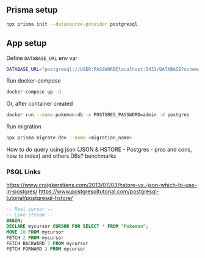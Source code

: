 ## Prisma setup

```bash
npx prisma init --datasource-provider postgresql
```

## App setup

Define `DATABASE_URL` env var
```bash
DATABASE_URL="postgresql://USER:PASSWORD@localhost:5432/DATABASE?schema=public"
```
Run docker-compose
```bash
docker-compose up -d
```
Or, after container created
```bash
docker run --name pokemon-db -e POSTGRES_PASSWORD=admin -d postgres
```
Run migration

```bash
npx prisma migrate dev --name <migration_name>
```

How to do query using json (JSON & HSTORE - Postgres - pros and cons, how to index) and others DBs? benchmarks

### PSQL Links

https://www.craigkerstiens.com/2013/07/03/hstore-vs.-json-which-to-use-in-postgres/
https://www.postgresqltutorial.com/postgresql-tutorial/postgresql-hstore/


```sql
-- Real cursor --
-- Like stream --
BEGIN;
DECLARE mycursor CURSOR FOR SELECT * FROM "Pokemon";
MOVE 10 FROM mycursor
FETCH 2 FROM mycursor
FETCH BACKWARD 2 FROM mycursor
FETCH FORWARD 2 FROM mycursor
```